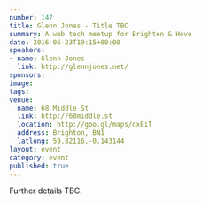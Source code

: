 ```yaml
---
number: 147
title: Glenn Jones - Title TBC
summary: A web tech meetup for Brighton & Hove
date: 2016-06-23T19:15+00:00
speakers:
- name: Glenn Jones
  link: http://glennjones.net/
sponsors:
image:
tags:
venue:
  name: 68 Middle St
  link: http://68middle.st
  location: http://goo.gl/maps/dxEiT
  address: Brighton, BN1
  latlong: 50.82116,-0.143144
layout: event
category: event
published: true
---
```


Further details TBC.